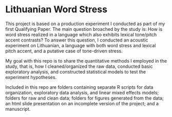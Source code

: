 # Lithuanian Word Stress

This project is based on a production experiment I conducted as part of my first Qualifying Paper. The main question broached by the study is: How is word stress realized in a language which also exhibits lexical tone/pitch accent contrasts? To answer this question, I conducted an acoustic experiment on Lithuanian, a language with both word stress and lexical pitch accent, and a putative case of tone-driven stress.

My goal with this repo is to share the quantitative methods I employed in the study, that is, how I cleaned/organized the raw data, conducted basic exploratory analysis, and constructed statistical models to test the experiment hypotheses. 

Included in this repo are folders containing separate R scripts for data organization, exploratory data analysis, and linear mixed effects models; folders for raw and clean data; folders for figures generated from the data; an html slide presentation on an incomplete version of the project; and a manuscript.    


